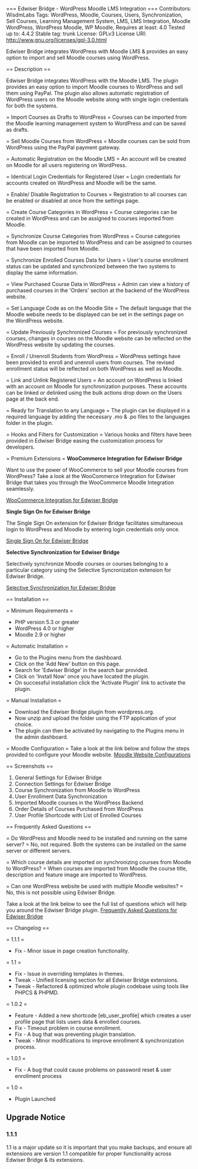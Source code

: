 === Edwiser Bridge - WordPress Moodle LMS Integration ===
Contributors: WisdmLabs
Tags: WordPress, Moodle, Courses, Users, Synchronization, Sell Courses, Learning Management System, LMS, LMS Integration, Moodle WordPress, WordPress Moodle, WP Moodle,
Requires at least: 4.0
Tested up to: 4.4.2
Stable tag: trunk
License: GPLv3
License URI: http://www.gnu.org/licenses/gpl-3.0.html


Edwiser Bridge integrates WordPress with Moodle LMS & provides an easy option to import and sell Moodle courses using WordPress.

 ==  Description ==

Edwiser Bridge integrates WordPress with the Moodle LMS. The plugin provides an easy option to import Moodle courses to WordPress and sell them using PayPal. The plugin also allows automatic registration of WordPress users on the Moodle website along with single login credentials for both the systems.

 = Import Courses as Drafts to WordPress =
Courses can be imported from the Moodle learning management system to WordPress and can be saved as drafts.

 = Sell Moodle Courses from WordPress =
Moodle courses can be sold from WordPress using the PayPal payment gateway.

 = Automatic Registration on the Moodle LMS =
An account will be created on Moodle for all users registering on WordPress.

 = Identical Login Credentials for Registered User =
Login credentials for accounts created on WordPress and Moodle will be the same.

 = Enable/ Disable Registration to Courses =
Registration to all courses can be enabled or disabled at once from the settings page.

 = Create Course Categories in WordPress =
Course categories can be created in WordPress and can be assigned to courses imported from Moodle.

 = Synchronize Course Categories from WordPress =
Course categories from Moodle can be imported to WordPress and can be assigned to courses that have been imported from Moodle.

 = Synchronize Enrolled Courses Data for Users =
User's course enrollment status can be updated and synchronized between the two systems to display the same information.

 = View Purchased Course Data in WordPress =
Admin can view a history of purchased courses in the 'Orders' section at the backend of the WordPress website.

 = Set Language Code as on the Moodle Site =
The default language that the Moodle website needs to be displayed can be set in the settings page on the WordPress website.

 = Update Previously Synchronized Courses =
For previously synchronized courses, changes in courses on the Moodle website can be reflected on the WordPress website by updating the courses.

 = Enroll / Unenroll Students from WordPress =
WordPress settings have been provided to enroll and unenroll users from courses. The revised enrollment status will be reflected on both WordPress as well as Moodle.

 = Link and Unlink Registered Users =
An account on WordPress is linked with an account on Moodle for synchronization purposes. These accounts can be linked or delinked using the bulk actions drop down on the Users page at the back end.

 = Ready for Translation to any Language =
The plugin can be displayed in a required language by adding the necessary .mo & .po files to the languages folder in the plugin.

 = Hooks and Filters for Customization =
Various hooks and filters have been provided in Edwiser Bridge easing the customization process for developers.

 = Premium Extensions =
**WooCommerce Integration for Edwiser Bridge**

Want to use the power of WooCommerce to sell your Moodle courses from WordPress? Take a look at the WooCommerce Integration for Edwiser Bridge that takes you through the WooCommerce Moodle Integration seamlessly.

<a href = "https://edwiser.org/bridge/extensions/woocommerce-integration/">WooCommerce Integration for Edwiser Bridge</a>

**Single Sign On for Edwiser Bridge**

The Single Sign On extension for Edwiser Bridge facilitates simultaneous login to WordPress and Moodle by entering login credentials only once.

<a href = "https://edwiser.org/bridge/extensions/single-sign-on/">Single Sign On for Edwiser Bridge</a>

**Selective Synchronization for Edwiser Bridge**

Selectively synchronize Moodle courses or courses belonging to a particular category using the Selective Syncronization extension for Edwiser Bridge.

<a href = "https://edwiser.org/bridge/extensions/selective-synchronization/">Selective Synchronization for Edwiser Bridge</a>


 ==  Installation  ==

 = Minimum Requirements =
* PHP version 5.3 or greater
* WordPress 4.0 or higher
* Moodle 2.9 or higher

 =  Automatic Installation  =
* Go to the Plugins menu from the dashboard.
* Click on the 'Add New' button on this page.
* Search for 'Edwiser Bridge' in the search bar provided.
* Click on 'Install Now' once you have located the plugin.
* On successful installation click the 'Activate Plugin' link to activate the plugin.

 =  Manual Installation  =
* Download the Edwiser Bridge plugin from wordpress.org.
* Now unzip and upload the folder using the FTP application of your choice.
* The plugin can then be activated by navigating to the Plugins menu in the admin dashboard.

 = Moodle Configuration =
Take a look at the link below and follow the steps provided to configure your Moodle website.
<a href = "https://edwiser.org/bridge/documentation/#tab-b540a7a7-e59f-3">Moodle Website Configurations</a>


 == Screenshots ==
1. General Settings for Edwiser Bridge
2. Connection Settings for Edwiser Bridge
3. Course Synchronization from Moodle to WordPress
4. User Enrollment Data Synchronization
5. Imported Moodle courses in the WordPress Backend
6. Order Details of Courses Purchased from WordPress
7. User Profile Shortcode with List of Enrolled Courses


 ==  Frequently Asked Questions  ==

 = Do WordPress and Moodle need to be installed and running on the same server? =
No, not required. Both the systems can be installed on the same server or different servers.

 = Which course details are imported on synchronizing courses from Moodle to WordPress? =
When courses are imported from Moodle the course title, description and feature image are imported to WordPress.

 = Can one WordPress website be used with multiple Moodle websites? =
No, this is not possible using Edwiser Bridge.

Take a look at the link below to see the full list of questions which will help you around the Edwiser Bridge plugin.
<a href = "https://edwiser.org/bridge/faqs/">Frequently Asked Questions for Edwiser Bridge</a>

 ==  Changelog  ==

=  1.1.1  =
* Fix - Minor issue in page creation functionality.

=  1.1  =
* Fix - Issue in overriding templates in themes.
* Tweak - Unified licensing section for all Edwiser Bridge extensions.
* Tweak - Refactored & optimized whole plugin codebase using tools like PHPCS & PHPMD.

 =  1.0.2  =
* Feature - Added a new shortcode [eb_user_profile] which creates a user profile page that lists users data & enrolled courses.
* Fix - Timeout problem in course enrollment.
* Fix - A bug that was preventing plugin translation.
* Tweak - Minor modifications to improve enrollment & synchronization process.

 =  1.0.1  =
* Fix - A bug that could cause problems on password reset & user enrollment process

 =  1.0  =
* Plugin Launched

## Upgrade Notice ##

### 1.1.1 ###
1.1 is a major update so it is important that you make backups, and ensure all extensions are version 1.1 compatible for proper functionality across Edwiser Bridge & its extensions.

